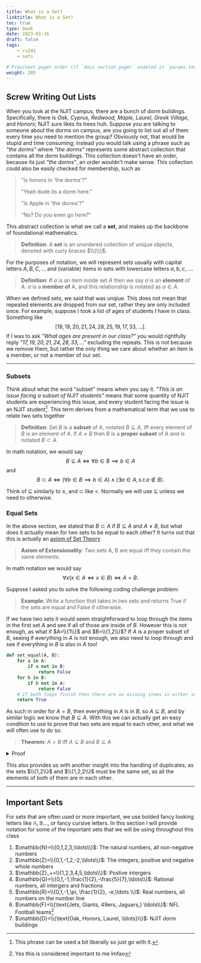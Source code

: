 ```yaml
---
title: What is a Set?
linktitle: What is a Set?
toc: true
type: book
date: 2023-01-16
draft: false
tags:
    - cs241
    - sets

# Prev/next pager order (if `docs_section_pager` enabled in `params.toml`)
weight: 205
---
```


## Screw Writing Out Lists

When you look at the NJIT campus, there are a bunch of dorm buildings. Specifically, there is *Oak, Cyprus, Redwood, Maple, Laurel, Greek Village,* and *Honors*; NJIT sure likes its trees huh. Suppose you are talking to someone about the dorms on campus, are you going to list out all of them every time you need to mention the group? Obviously not, that would be stupid and time consuming; instead you would talk using a phrase such as *"the dorms"* where *"the dorms"* represents some abstract collection that contains all the dorm buildings. This collection doesn't have an order, because its just *"the dorms"*, an order wouldn't make sense. This collection could also be easily checked for membership, such as

>"Is honors in 'the dorms'?"
>
>"Yeah dude its a dorm here."
>
>"Is Apple in 'the dorms'?"
>
>"No? Do you even go here?"

This abstract collection is what we call a __set__, and makes up the backbone of foundational mathematics.

> __Definition__: A __set__ is an unordered collection of unique objects, denoted with curly braces $\\{\\}$.

For the purposes of notation, we will represent sets usually with capital letters $A,B,C,\ldots$ and (variable) items in sets with lowercase letters $a,b,c,\ldots$.

> __Definition__: If $a$ is an item inside set $A$ then we say $a$ is an __element__ of $A$. $a$ is a __member of__ A, and this relationship is notated as $a\in A$.

When we defined sets, we said that was unqiue. This does not mean that repeated elements are dropped from our set, rather they are only included once. For example, suppose I took a list of ages of students I have in class. Something like
$$
[19,19,20,21,24,28,25,19,17,33,\ldots].
$$
If I was to ask *"What ages are present in our class?"* you would rightfully reply *"$17,19,20,21,24,28,33,\ldots$"* excluding the repeats. This is not because we remove them, but rather the only thing we care about whether an item is a member, or not a member of our set.

---

### Subsets

Think about what the word "subset" means when you say it. *"This is an issue facing a subset of NJIT students"* means that some quantity of NJIT students are experiencing this issue, and every student facing the issue is an NJIT student[^1]. This term derives from a mathematical term that we use to relate two sets together

> __Definition__: Set $B$ is a __subset__ of A, notated $B\subseteq A$, iff every element of $B$ is an element of $A$. If $A\neq B$ then $B$ is a __proper subset__ of $A$ and is notated $B\subset A$.

In math notation, we would say
$$
B\subseteq A\iff \forall b\in B\implies b\in A
$$
and
$$
B\subset A\iff \left(\forall b\in B\implies b\in A\right)\land\left(\exists a\in A,s.t. a\not\in B\right).
$$

Think of $\subseteq$ similarly to $\leq$, and $\subset$ like $<$. Normally we will use $\subseteq$ unless we need to otherwise.

### Equal Sets

In the above section, we stated that $B\subset A$ if $B\subseteq A$ and $A\neq B$, but what does it actually mean for two sets to be equal to each other? It turns out that this is actually an [axiom of Set Theory](https://mathworld.wolfram.com/Zermelo-FraenkelAxioms.html)

> __Axiom of Extensionality__: Two sets A, B are equal iff they contain the same elements.

In math notation we would say
$$
\forall x (x\in A\iff x\in B) \iff A=B.
$$

Suppose I asked you to solve the following coding challenge problem:

> __Example__: Write a function that takes in two sets and returns True if the sets are equal and False if otherwise.

If we have two sets it would seem straightforward to loop through the items in the first set $A$ and see if all of those are inside of $B$. However this is not enough, as what if $A=\\{1\\}$ and $B=\\{1,2\\}$? If $A$ is a proper subset of $B$, seeing if everything in $A$ is not enough, we also need to loop through and see if everything in $B$ is also in $A$ too!

```python
def set_equal(A, B):
    for a in A:
        if a not in B:
            return False
    for b in B:
        if b not in A:
            return False
    # If both loops finish then there are no missing items in either set
    return True
```

As such in order for $A=B$, then everything in $A$ is in $B$, so $A\subseteq B$, and by similar logic we know that $B\subseteq A$. With this we can actually get an easy condition to use to prove that two sets are equal to each other, and what we will often use to do so.

> __Theorem__: $A=B$ iff $A\subseteq B$ and $B\subseteq A$
<details>
<summary>Proof</summary>
We will first prove the forward direction that
$$
    A=B \implies A\subseteq B \land B\subseteq A.
$$
Since $A=B$, the two sets contain the same items. As such everything in $A$ is in $B$, so $A\subseteq B$ and by extension $B\subseteq A$.
</br>
Now we will prove the backward direction
$$
    A\subseteq B \land B\subseteq A \implies A=B.
$$
Suppose that $A\neq B$, this would mean that there exists an item in $A$ or $B$ that is not inside of the other. For the sake of argument, suppose there is in item in $B$ that is not in $A$, but that would contradict the idea $B\subseteq A$, therefore there cannot be anything in $B$ not in $A$. Since the same argument can be made for $A$, this direction of the proof is completed.
</br>
<b>Q.E.D.</b>
</details>

This also provides us with another insight into the handling of duplicates, as the sets $\\{1,2\\}$ and $\\{1,2,2\\}$ must be the same set, as all the elements of both of them are in each other.

---

## Important Sets

For sets that are often used or more important, we use bolded fancy looking letters like $\mathbb{A}, \mathbb{B}\ldots$, or fancy cursive letters. In this section I will provide notation for some of the important sets that we will be using throughout this class

1. $\mathbb{N}=\\{0,1,2,3,\ldots\\}$: The natural numbers, all non-negative numbers
2. $\mathbb{Z}=\\{0,1,-1,2,-2,\ldots\\}$: The integers, positive and negative whole numbers
3. $\mathbb{Z}_+=\\{1,2,3,4,5,\ldots\\}$: Postive intergers
4. $\mathbb{Q}=\\{0,1,-1,\frac{1}{2},-\frac{5}{7},\ldots\\}$: Rational numbers, all intergers and fractions
5. $\mathbb{R}=\\{0,1,-1,\pi, \frac{1}{2}, -e,\ldots \\}$: Real numbers, all numbers on the number line
6. $\mathbb{F}=\\{\text{Jets, Giants, 49ers, Jaguars,} \ldots\\}$: NFL Football teams[^2]
7. $\mathbb{D}=\\{\text{Oak, Honors, Laurel, \ldots}\\}$: NJIT dorm buildings

[^1]: This phrase can be used a bit liberally so just go with it.
[^2]: Yes this is considered important to me lmfao
